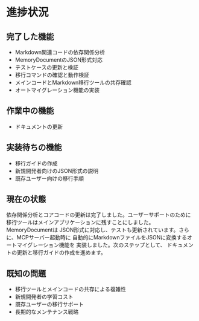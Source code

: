 # 進捗状況

## 完了した機能

- Markdown関連コードの依存関係分析
- MemoryDocumentのJSON形式対応
- テストケースの更新と検証
- 移行コマンドの確認と動作検証
- メインコードとMarkdown移行ツールの共存確認
- オートマイグレーション機能の実装

## 作業中の機能

- ドキュメントの更新

## 実装待ちの機能

- 移行ガイドの作成
- 新規開発者向けのJSON形式の説明
- 既存ユーザー向けの移行手順

## 現在の状態

依存関係分析とコアコードの更新は完了しました。ユーザーサポートのために
移行ツールはメインアプリケーションに残すことにしました。MemoryDocumentは
JSON形式に対応し、テストも更新されています。さらに、MCPサーバー起動時に
自動的にMarkdownファイルをJSONに変換するオートマイグレーション機能を
実装しました。次のステップとして、
ドキュメントの更新と移行ガイドの作成を進めます。

## 既知の問題

- 移行ツールとメインコードの共存による複雑性
- 新規開発者の学習コスト
- 既存ユーザーの移行サポート
- 長期的なメンテナンス戦略
